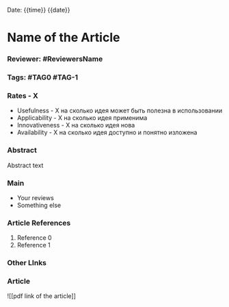 Date: {{time}} {{date}}

# Name of the Article

### Reviewer: #ReviewersName

### Tags: #TAG0 #TAG-1

### Rates - X
- Usefulness - X на сколько идея может быть полезна в использовании
- Applicability - X на сколько идея применима
- Innovativeness - X на сколько идея нова
- Availability - X на сколько идея доступно и понятно изложена

### Abstract
Abstract text

### Main
- Your reviews
- Something else

### Article References
1. Reference 0
2. Reference 1

### Other LInks

### Article
![[pdf link of the article]]